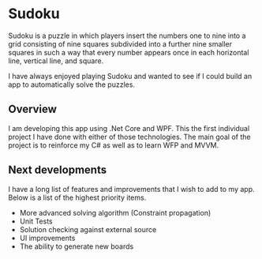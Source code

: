 
# Sudoku

Sudoku is a puzzle in which players insert the numbers one to nine into a grid consisting of nine squares subdivided into a further nine smaller squares in such a way that every number appears once in each horizontal line, vertical line, and square.

I have always enjoyed playing Sudoku and wanted to see if I could build an app to automatically solve the puzzles.

## Overview

I am developing this app using .Net Core and WPF. This the first individual project I have done with either of those technologies. The main goal of the project is to reinforce my C# as well as to learn WFP and MVVM. 

## Next developments

I have a long list of features and improvements that I wish to add to my app. Below is a list of the highest priority items.
* More advanced solving algorithm (Constraint propagation)
* Unit Tests
* Solution checking against external source
* UI improvements 
* The ability to generate new boards
